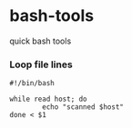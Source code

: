 # bash-tools
quick bash tools

### Loop file lines
```
#!/bin/bash
  
while read host; do
        echo "scanned $host"
done < $1
```

